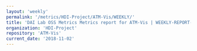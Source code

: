 ```yaml
---
layout: 'weekly'
permalink: '/metrics/HDI-Project/ATM-Vis/WEEKLY/'
title: 'DAI Lab OSS Metrics Metrics report for ATM-Vis | WEEKLY-REPORT-2018-11-02'
organization: 'HDI-Project'
repository: 'ATM-Vis'
current_date: '2018-11-02'
---
```

